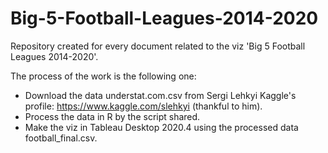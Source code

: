 # Big-5-Football-Leagues-2014-2020
Repository created for every document related to the viz 'Big 5 Football Leagues 2014-2020'.

The process of the work is the following one:
 - Download the data understat.com.csv from Sergi Lehkyi Kaggle's profile: https://www.kaggle.com/slehkyi (thankful to him).
 - Process the data in R by the script shared.
 - Make the viz in Tableau Desktop 2020.4 using the processed data football_final.csv.
